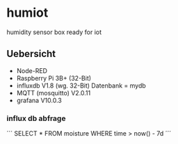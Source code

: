 # humiot
humidity sensor box ready for iot

## Uebersicht

- Node-RED
- Raspberry Pi 3B+ (32-Bit)
- influxdb V1.8 (wg. 32-Bit)
  Datenbank = mydb
- MQTT (mosquitto) V2.0.11
- grafana V10.0.3



### influx db abfrage

´´´
SELECT * FROM moisture WHERE  time > now() - 7d
´´´